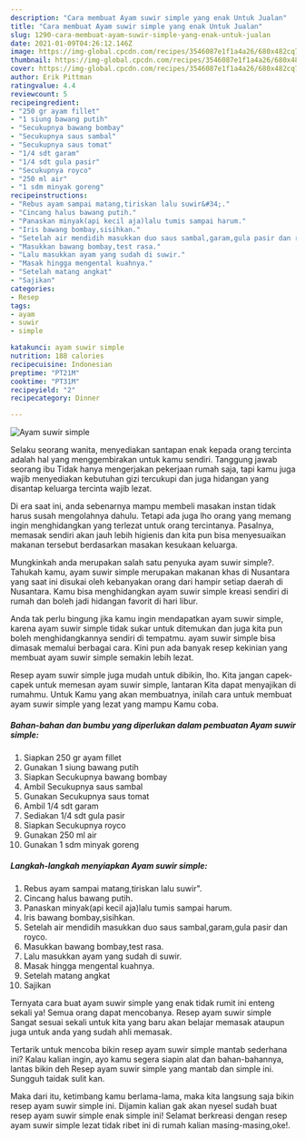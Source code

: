 ```yaml
---
description: "Cara membuat Ayam suwir simple yang enak Untuk Jualan"
title: "Cara membuat Ayam suwir simple yang enak Untuk Jualan"
slug: 1290-cara-membuat-ayam-suwir-simple-yang-enak-untuk-jualan
date: 2021-01-09T04:26:12.146Z
image: https://img-global.cpcdn.com/recipes/3546087e1f1a4a26/680x482cq70/ayam-suwir-simple-foto-resep-utama.jpg
thumbnail: https://img-global.cpcdn.com/recipes/3546087e1f1a4a26/680x482cq70/ayam-suwir-simple-foto-resep-utama.jpg
cover: https://img-global.cpcdn.com/recipes/3546087e1f1a4a26/680x482cq70/ayam-suwir-simple-foto-resep-utama.jpg
author: Erik Pittman
ratingvalue: 4.4
reviewcount: 5
recipeingredient:
- "250 gr ayam fillet"
- "1 siung bawang putih"
- "Secukupnya bawang bombay"
- "Secukupnya saus sambal"
- "Secukupnya saus tomat"
- "1/4 sdt garam"
- "1/4 sdt gula pasir"
- "Secukupnya royco"
- "250 ml air"
- "1 sdm minyak goreng"
recipeinstructions:
- "Rebus ayam sampai matang,tiriskan lalu suwir&#34;."
- "Cincang halus bawang putih."
- "Panaskan minyak(api kecil aja)lalu tumis sampai harum."
- "Iris bawang bombay,sisihkan."
- "Setelah air mendidih masukkan duo saus sambal,garam,gula pasir dan royco."
- "Masukkan bawang bombay,test rasa."
- "Lalu masukkan ayam yang sudah di suwir."
- "Masak hingga mengental kuahnya."
- "Setelah matang angkat"
- "Sajikan"
categories:
- Resep
tags:
- ayam
- suwir
- simple

katakunci: ayam suwir simple 
nutrition: 188 calories
recipecuisine: Indonesian
preptime: "PT21M"
cooktime: "PT31M"
recipeyield: "2"
recipecategory: Dinner

---
```



![Ayam suwir simple](https://img-global.cpcdn.com/recipes/3546087e1f1a4a26/680x482cq70/ayam-suwir-simple-foto-resep-utama.jpg)

Selaku seorang wanita, menyediakan santapan enak kepada orang tercinta adalah hal yang menggembirakan untuk kamu sendiri. Tanggung jawab seorang ibu Tidak hanya mengerjakan pekerjaan rumah saja, tapi kamu juga wajib menyediakan kebutuhan gizi tercukupi dan juga hidangan yang disantap keluarga tercinta wajib lezat.

Di era  saat ini, anda sebenarnya mampu membeli masakan instan tidak harus susah mengolahnya dahulu. Tetapi ada juga lho orang yang memang ingin menghidangkan yang terlezat untuk orang tercintanya. Pasalnya, memasak sendiri akan jauh lebih higienis dan kita pun bisa menyesuaikan makanan tersebut berdasarkan masakan kesukaan keluarga. 



Mungkinkah anda merupakan salah satu penyuka ayam suwir simple?. Tahukah kamu, ayam suwir simple merupakan makanan khas di Nusantara yang saat ini disukai oleh kebanyakan orang dari hampir setiap daerah di Nusantara. Kamu bisa menghidangkan ayam suwir simple kreasi sendiri di rumah dan boleh jadi hidangan favorit di hari libur.

Anda tak perlu bingung jika kamu ingin mendapatkan ayam suwir simple, karena ayam suwir simple tidak sukar untuk ditemukan dan juga kita pun boleh menghidangkannya sendiri di tempatmu. ayam suwir simple bisa dimasak memalui berbagai cara. Kini pun ada banyak resep kekinian yang membuat ayam suwir simple semakin lebih lezat.

Resep ayam suwir simple juga mudah untuk dibikin, lho. Kita jangan capek-capek untuk memesan ayam suwir simple, lantaran Kita dapat menyajikan di rumahmu. Untuk Kamu yang akan membuatnya, inilah cara untuk membuat ayam suwir simple yang lezat yang mampu Kamu coba.

<!--inarticleads1-->

##### Bahan-bahan dan bumbu yang diperlukan dalam pembuatan Ayam suwir simple:

1. Siapkan 250 gr ayam fillet
1. Gunakan 1 siung bawang putih
1. Siapkan Secukupnya bawang bombay
1. Ambil Secukupnya saus sambal
1. Gunakan Secukupnya saus tomat
1. Ambil 1/4 sdt garam
1. Sediakan 1/4 sdt gula pasir
1. Siapkan Secukupnya royco
1. Gunakan 250 ml air
1. Gunakan 1 sdm minyak goreng




<!--inarticleads2-->

##### Langkah-langkah menyiapkan Ayam suwir simple:

1. Rebus ayam sampai matang,tiriskan lalu suwir&#34;.
1. Cincang halus bawang putih.
1. Panaskan minyak(api kecil aja)lalu tumis sampai harum.
1. Iris bawang bombay,sisihkan.
1. Setelah air mendidih masukkan duo saus sambal,garam,gula pasir dan royco.
1. Masukkan bawang bombay,test rasa.
1. Lalu masukkan ayam yang sudah di suwir.
1. Masak hingga mengental kuahnya.
1. Setelah matang angkat
1. Sajikan




Ternyata cara buat ayam suwir simple yang enak tidak rumit ini enteng sekali ya! Semua orang dapat mencobanya. Resep ayam suwir simple Sangat sesuai sekali untuk kita yang baru akan belajar memasak ataupun juga untuk anda yang sudah ahli memasak.

Tertarik untuk mencoba bikin resep ayam suwir simple mantab sederhana ini? Kalau kalian ingin, ayo kamu segera siapin alat dan bahan-bahannya, lantas bikin deh Resep ayam suwir simple yang mantab dan simple ini. Sungguh taidak sulit kan. 

Maka dari itu, ketimbang kamu berlama-lama, maka kita langsung saja bikin resep ayam suwir simple ini. Dijamin kalian gak akan nyesel sudah buat resep ayam suwir simple enak simple ini! Selamat berkreasi dengan resep ayam suwir simple lezat tidak ribet ini di rumah kalian masing-masing,oke!.

